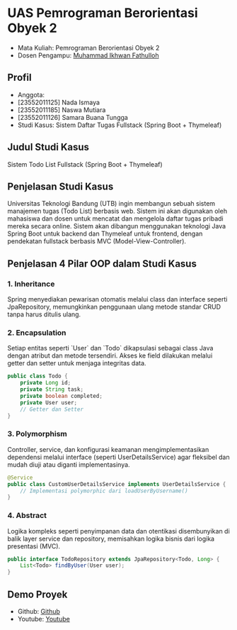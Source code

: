 # UAS Pemrograman Berorientasi Obyek 2
<ul>
  <li>Mata Kuliah: Pemrograman Berorientasi Obyek 2</li>
  <li>Dosen Pengampu: <a href="https://github.com/Muhammad-Ikhwan-Fathulloh">Muhammad Ikhwan Fathulloh</a></li>
</ul>

## Profil
<ul>
  <li>Anggota:</li>
  <li>[23552011125] Nada Ismaya</li>
  <li>[23552011185] Naswa Mutiara</li>
  <li>[23552011126] Samara Buana Tungga</li></li>
  <li>Studi Kasus: Sistem Daftar Tugas Fullstack (Spring Boot + Thymeleaf)</li>
</ul>

## Judul Studi Kasus
<p>Sistem Todo List Fullstack (Spring Boot + Thymeleaf)</p>

## Penjelasan Studi Kasus
<p>Universitas Teknologi Bandung (UTB) ingin membangun sebuah sistem manajemen tugas (Todo List)
berbasis web. Sistem ini akan digunakan oleh mahasiswa dan dosen untuk mencatat dan mengelola daftar
tugas pribadi mereka secara online.
Sistem akan dibangun menggunakan teknologi Java Spring Boot untuk backend dan Thymeleaf untuk
frontend, dengan pendekatan fullstack berbasis MVC (Model-View-Controller).</p>

## Penjelasan 4 Pilar OOP dalam Studi Kasus

### 1. Inheritance
<p>Spring menyediakan pewarisan otomatis melalui class dan interface seperti JpaRepository, memungkinkan penggunaan ulang metode standar CRUD tanpa harus ditulis ulang.</p>

### 2. Encapsulation
<p>
Setiap entitas seperti `User` dan `Todo` dikapsulasi sebagai class Java dengan atribut dan metode tersendiri. Akses ke field dilakukan melalui getter dan setter untuk menjaga integritas data.

```java
public class Todo {
    private Long id;
    private String task;
    private boolean completed;
    private User user;
    // Getter dan Setter
}
```
</p>

### 3. Polymorphism
<p>
Controller, service, dan konfigurasi keamanan mengimplementasikan dependensi melalui interface (seperti UserDetailsService) agar fleksibel dan mudah diuji atau diganti implementasinya.

```java
@Service
public class CustomUserDetailsService implements UserDetailsService {
    // Implementasi polymorphic dari loadUserByUsername()
}
```
</p>

### 4. Abstract
<p>
Logika kompleks seperti penyimpanan data dan otentikasi disembunyikan di balik layer service dan repository, memisahkan logika bisnis dari logika presentasi (MVC).

```java
public interface TodoRepository extends JpaRepository<Todo, Long> {
    List<Todo> findByUser(User user);
}
```
</p>

## Demo Proyek
<ul>
  <li>Github: <a href="https://github.com/SamaraBuanaTungga/DaftarTugas.git">Github</a></li>
  <li>Youtube: <a href=" ">Youtube</a></li>
</ul>
